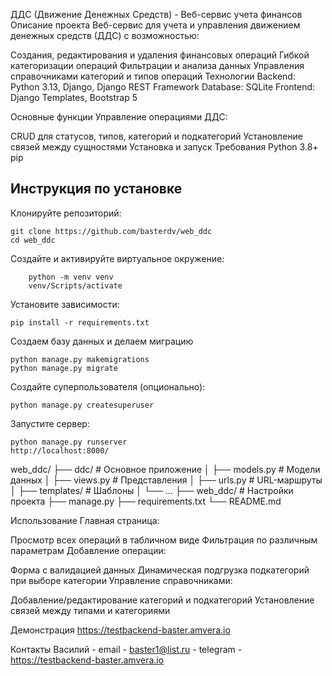 ДДС (Движение Денежных Средств) - Веб-сервис учета финансов
Описание проекта
Веб-сервис для учета и управления движением денежных средств (ДДС) с возможностью:

Создания, редактирования и удаления финансовых операций
Гибкой категоризации операций
Фильтрации и анализа данных
Управления справочниками категорий и типов операций
Технологии
Backend: Python 3.13, Django, Django REST Framework
Database: SQLite 
Frontend: Django Templates, Bootstrap 5

Основные функции
Управление операциями ДДС:


CRUD для статусов, типов, категорий и подкатегорий
Установление связей между сущностями
Установка и запуск
Требования
Python 3.8+
pip

<h2>Инструкция по установке</h2>

Клонируйте репозиторий:

```
git clone https://github.com/basterdv/web_ddc
cd web_ddc
```

Создайте и активируйте виртуальное окружение:
```
    python -m venv venv
    venv/Scripts/activate
```

Установите зависимости:
```
pip install -r requirements.txt
```

Создаем базу данных и делаем миграцию
```
python manage.py makemigrations
python manage.py migrate
```

Создайте суперпользователя (опционально):
```
python manage.py createsuperuser
```

Запустите сервер:
```
python manage.py runserver
http://localhost:8000/
```


web_ddc/
├── ddc/                  # Основное приложение
│   ├── models.py         # Модели данных
│   ├── views.py          # Представления
│   ├── urls.py           # URL-маршруты
│   ├── templates/        # Шаблоны
│   └── ...
├── web_ddc/              # Настройки проекта
├── manage.py
├── requirements.txt
└── README.md


Использование
Главная страница:

Просмотр всех операций в табличном виде
Фильтрация по различным параметрам
Добавление операции:

Форма с валидацией данных
Динамическая подгрузка подкатегорий при выборе категории
Управление справочниками:

Добавление/редактирование категорий и подкатегорий
Установление связей между типами и категориями

Демонстрация
https://testbackend-baster.amvera.io



Контакты
Василий - email    - baster1@list.ru
        - telegram - https://testbackend-baster.amvera.io